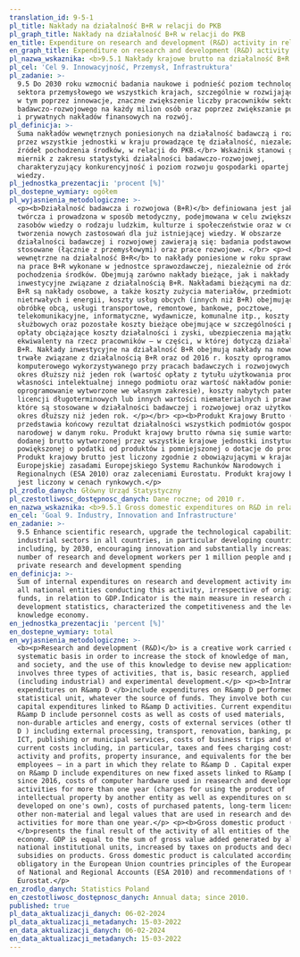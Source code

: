 ```yaml
---
translation_id: 9-5-1
pl_title: Nakłady na działalność B+R w relacji do PKB
pl_graph_title: Nakłady na działalność B+R w relacji do PKB
en_title: Expenditure on research and development (R&D) activity in relation to GDP
en_graph_title: Expenditure on research and development (R&D) activity in relation to GDP
pl_nazwa_wskaznika: <b>9.5.1 Nakłady krajowe brutto na działalność B+R w relacji do PKB</b>
pl_cel: 'Cel 9. Innowacyjność, Przemysł, Infrastruktura'
pl_zadanie: >-
  9.5 Do 2030 roku wzmocnić badania naukowe i podnieść poziom technologiczny
  sektora przemysłowego we wszystkich krajach, szczególnie w rozwijających się,
  w tym poprzez innowacje, znaczne zwiększenie liczby pracowników sektora
  badawczo-rozwojowego na każdy milion osób oraz poprzez zwiększanie publicznych
  i prywatnych nakładów finansowych na rozwój.
pl_definicja: >-
  Suma nakładów wewnętrznych poniesionych na działalność badawczą i rozwojową
  przez wszystkie jednostki w kraju prowadzące tę działalność, niezależnie od
  źródeł pochodzenia środków, w relacji do PKB.</br> Wskaźnik stanowi główny
  miernik z zakresu statystyki działalności badawczo-rozwojowej,
  charakteryzujący konkurencyjność i poziom rozwoju gospodarki opartej na
  wiedzy.
pl_jednostka_prezentacji: 'procent [%]'
pl_dostepne_wymiary: ogółem
pl_wyjasnienia_metodologiczne: >-
  <p><b>Działalność badawcza i rozwojowa (B+R)</b> definiowana jest jako praca
  twórcza i prowadzona w sposób metodyczny, podejmowana w celu zwiększenia
  zasobów wiedzy o rodzaju ludzkim, kulturze i społeczeństwie oraz w celu
  tworzenia nowych zastosowań dla już istniejącej wiedzy. W obszarze
  działalności badawczej i rozwojowej zawierają się: badania podstawowe,
  stosowane (łącznie z przemysłowymi) oraz prace rozwojowe. </br> <p><b>Nakłady
  wewnętrzne na działalność B+R</b> to nakłady poniesione w roku sprawozdawczym
  na prace B+R wykonane w jednostce sprawozdawczej, niezależnie od źródła
  pochodzenia środków. Obejmują zarówno nakłady bieżące, jak i nakłady
  inwestycyjne związane z działalnością B+R. Nakładami bieżącymi na działalność
  B+R są nakłady osobowe, a także koszty zużycia materiałów, przedmiotów
  nietrwałych i energii, koszty usług obcych (innych niż B+R) obejmujące:
  obróbkę obcą, usługi transportowe, remontowe, bankowe, pocztowe,
  telekomunikacyjne, informatyczne, wydawnicze, komunalne itp., koszty podróży
  służbowych oraz pozostałe koszty bieżące obejmujące w szczególności podatki i
  opłaty obciążające koszty działalności i zyski, ubezpieczenia majątkowe i
  ekwiwalenty na rzecz pracowników – w części, w której dotyczą działalności
  B+R. Nakłady inwestycyjne na działalność B+R obejmują nakłady na nowe środki
  trwałe związane z działalnością B+R oraz od 2016 r. koszty oprogramowania
  komputerowego wykorzystywanego przy pracach badawczych i rozwojowych przez
  okres dłuższy niż jeden rok (wartość opłaty z tytułu użytkowania produktu
  własności intelektualnej innego podmiotu oraz wartość nakładów poniesionych na
  oprogramowanie wytworzone we własnym zakresie), koszty nabytych patentów,
  licencji długoterminowych lub innych wartości niematerialnych i prawnych,
  które są stosowane w działalności badawczej i rozwojowej oraz użytkowane przez
  okres dłuższy niż jeden rok. </p></br> <p><b>Produkt Krajowy Brutto (PKB)</b>
  przedstawia końcowy rezultat działalności wszystkich podmiotów gospodarki
  narodowej w danym roku. Produkt krajowy brutto równa się sumie wartości
  dodanej brutto wytworzonej przez wszystkie krajowe jednostki instytucjonalne
  powiększonej o podatki od produktów i pomniejszonej o dotacje do produktów.
  Produkt krajowy brutto jest liczony zgodnie z obowiązującymi w krajach Unii
  Europejskiej zasadami Europejskiego Systemu Rachunków Narodowych i
  Regionalnych (ESA 2010) oraz zaleceniami Eurostatu. Produkt krajowy brutto
  jest liczony w cenach rynkowych.</p>
pl_zrodlo_danych: Główny Urząd Statystyczny
pl_czestotliwosc_dostępnosc_danych: Dane roczne; od 2010 r.
en_nazwa_wskaznika: <b>9.5.1 Gross domestic expenditures on R&D in relation to GDP</b>
en_cel: 'Goal 9. Industry, Innovation and Infrastructure'
en_zadanie: >-
  9.5 Enhance scientific research, upgrade the technological capabilities of
  industrial sectors in all countries, in particular developing countries,
  including, by 2030, encouraging innovation and substantially increasing the
  number of research and development workers per 1 million people and public and
  private research and development spending
en_definicja: >-
  Sum of internal expenditures on research and development activity incurred by
  all national entities conducting this activity, irrespective of origin of the
  funds, in relation to GDP.Indicator is the main measure in research and
  development statistics, characterized the competitiveness and the level of
  knowledge economy.
en_jednostka_prezentacji: 'percent [%]'
en_dostepne_wymiary: total
en_wyjasnienia_metodologiczne: >-
  <b><p>Research and development (R&D)</b> is a creative work carried out on a
  systematic basis in order to increase the stock of knowledge of man, culture
  and society, and the use of this knowledge to devise new applications. It
  involves three types of activities, that is, basic research, applied research
  (including industrial) and experimental development.</p> <p><b>Intramural
  expenditures on R&amp D </b>include expenditures on R&amp D performed within a
  statistical unit, whatever the source of funds. They involve both current and
  capital expenditures linked to R&amp D activities. Current expenditures on
  R&amp D include personnel costs as well as costs of used materials,
  non-durable articles and energy, costs of external services (other than R&amp
  D ) including external processing, transport, renovation, banking, postal,
  ICT, publishing or municipal services, costs of business trips and other
  current costs including, in particular, taxes and fees charging costs of
  activity and profits, property insurance, and equivalents for the benefit of
  employees – in a part in which they relate to R&amp D . Capital expenditures
  on R&amp D include expenditures on new fixed assets linked to R&amp D and,
  since 2016, costs of computer hardware used in reasearch and development
  activities for more than one year (charges for using the product of
  intellectual property by another entity as well as expenditures on software
  developed on one's own), costs of purchased patents, long-term licenses or
  other non-material and legal values that are used in research and development
  activities for more than one year.</p> <p><b>Gross domestic product (GDP)
  </b>presents the final result of the activity of all entities of the national
  economy. GDP is equal to the sum of gross value added generated by all
  national institutional units, increased by taxes on products and decreased by
  subsidies on products. Gross domestic product is calculated according to
  obligatory in the European Union countries principles of the European System
  of National and Regional Accounts (ESA 2010) and recommendations of the
  Eurostat.</p>
en_zrodlo_danych: Statistics Poland
en_czestotliwosc_dostępnosc_danych: Annual data; since 2010.
published: true
pl_data_aktualizacji_danych: 06-02-2024
pl_data_aktualizacji_metadanych: 15-03-2022
en_data_aktualizacji_danych: 06-02-2024
en_data_aktualizacji_metadanych: 15-03-2022
---
```

